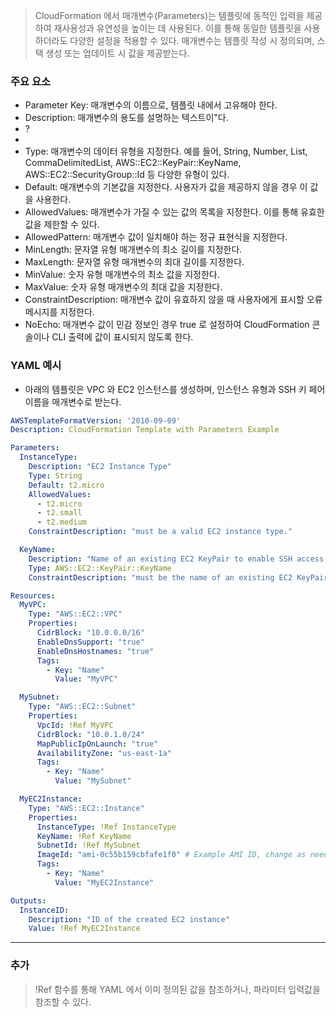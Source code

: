 > CloudFormation 에서 매개변수(Parameters)는 템플릿에 동적인 입력을 제공하여 재사용성과 유연성을 높이는 데 사용된다. 이를 통해 동일한 템플릿을 사용하더라도 다양한 설정을 적용할 수 있다. 매개변수는 템플릿 작성 시 정의되며, 스택 생성 또는 업데이트 시 값을 제공받는다.

### 주요 요소

- Parameter Key: 매개변수의 이름으로, 템플릿 내에서 고유해야 한다.
- Description: 매개변수의 용도를 설명하는 텍스트이"다.
- ?
- 
- Type: 매개변수의 데이터 유형을 지정한다. 예를 들어, String, Number, List<Number>, CommaDelimitedList, AWS::EC2::KeyPair::KeyName, AWS::EC2::SecurityGroup::Id 등 다양한 유형이 있다.
- Default: 매개변수의 기본값을 지정한다. 사용자가 값을 제공하지 않을 경우 이 값을 사용한다.
- AllowedValues: 매개변수가 가질 수 있는 값의 목록을 지정한다. 이를 통해 유효한 값을 제한할 수 있다.
- AllowedPattern: 매개변수 값이 일치해야 하는 정규 표현식을 지정한다.
- MinLength: 문자열 유형 매개변수의 최소 길이를 지정한다.
- MaxLength: 문자열 유형 매개변수의 최대 길이를 지정한다.
- MinValue: 숫자 유형 매개변수의 최소 값을 지정한다.
- MaxValue: 숫자 유형 매개변수의 최대 값을 지정한다.
- ConstraintDescription: 매개변수 값이 유효하지 않을 때 사용자에게 표시할 오류 메시지를 지정한다.
- NoEcho: 매개변수 값이 민감 정보인 경우 true 로 설정하여 CloudFormation 콘솔이나 CLI 출력에 값이 표시되지 않도록 한다.

### YAML 예시

- 아래의 템플릿은 VPC 와 EC2 인스턴스를 생성하며, 인스턴스 유형과 SSH 키 페어 이름을 매개변수로 받는다. 

```yaml
AWSTemplateFormatVersion: '2010-09-09'
Description: CloudFormation Template with Parameters Example

Parameters:
  InstanceType:
    Description: "EC2 Instance Type"
    Type: String
    Default: t2.micro
    AllowedValues:
      - t2.micro
      - t2.small
      - t2.medium
    ConstraintDescription: "must be a valid EC2 instance type."

  KeyName:
    Description: "Name of an existing EC2 KeyPair to enable SSH access to the instance"
    Type: AWS::EC2::KeyPair::KeyName
    ConstraintDescription: "must be the name of an existing EC2 KeyPair."

Resources:
  MyVPC:
    Type: "AWS::EC2::VPC"
    Properties:
      CidrBlock: "10.0.0.0/16"
      EnableDnsSupport: "true"
      EnableDnsHostnames: "true"
      Tags:
        - Key: "Name"
          Value: "MyVPC"

  MySubnet:
    Type: "AWS::EC2::Subnet"
    Properties:
      VpcId: !Ref MyVPC
      CidrBlock: "10.0.1.0/24"
      MapPublicIpOnLaunch: "true"
      AvailabilityZone: "us-east-1a"
      Tags:
        - Key: "Name"
          Value: "MySubnet"

  MyEC2Instance:
    Type: "AWS::EC2::Instance"
    Properties:
      InstanceType: !Ref InstanceType
      KeyName: !Ref KeyName
      SubnetId: !Ref MySubnet
      ImageId: "ami-0c55b159cbfafe1f0" # Example AMI ID, change as needed
      Tags:
        - Key: "Name"
          Value: "MyEC2Instance"

Outputs:
  InstanceID:
    Description: "ID of the created EC2 instance"
    Value: !Ref MyEC2Instance
```

___
### 추가

> !Ref 함수를 통해 YAML 에서 이미 정의된 값을 참조하거나, 파라미터 입력값을 참조할 수 있다.
